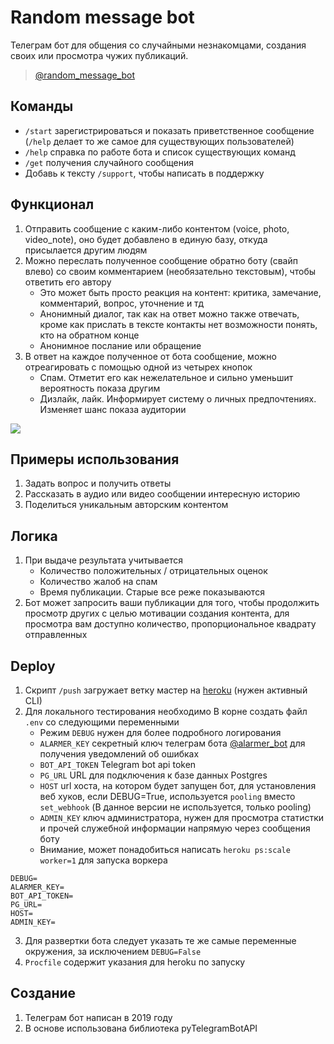 # Random message bot

Телеграм бот для общения со случайными незнакомцами, создания своих или просмотра чужих публикаций.
> [@random_message_bot](https://t.me/random_message_bot)


## Команды
- `/start` зарегистрироваться и показать приветственное сообщение (`/help` делает то же
  самое для существующих пользователей)
- `/help` справка по работе бота и список существующих команд
- `/get` получения случайного сообщения
- Добавь к тексту `/support`, чтобы написать в поддержку

## Функционал
1. Отправить сообщение с каким-либо контентом (voice, photo, video_note),
оно будет добавлено в единую базу, откуда присылается другим людям
2. Можно переслать полученное сообщение обратно боту (свайп влево) со своим комментарием 
   (необязательно текстовым), чтобы ответить его автору
   - Это может быть просто реакция на контент: критика, замечание, комментарий, вопрос, уточнение и тд
   - Анонимный диалог, так как на ответ можно также отвечать, кроме как прислать в тексте контакты
    нет возможности понять, кто на обратном конце
   - Анонимное послание или обращение
3. В ответ на каждое полученное от бота сообщение, можно отреагировать с 
   помощью одной из четырех кнопок
   - Спам. Отметит его как нежелательное и сильно уменьшит вероятность показа другим
   - Дизлайк, лайк. Информирует систему о личных предпочтениях. Изменяет шанс показа аудитории
    
    

![](https://files.catbox.moe/ropsr2.png)
    
## Примеры использования
1. Задать вопрос и получить ответы
1. Рассказать в аудио или видео сообщении интересную историю
1. Поделиться уникальным авторским контентом


## Логика
1. При выдаче результата учитывается
    - Количество положительных / отрицательных оценок
    - Количество жалоб на спам
    - Время публикации. Старые все реже показываются
2. Бот может запросить ваши публикации для того, чтобы продолжить 
   просмотр других с целью мотивации создания контента, для просмотра
   вам доступно количество, пропорциональное квадрату отправленных
   
## Deploy
1. Скрипт `/push` загружает ветку мастер на [heroku](https://heroku.com) (нужен активный CLI)
1. Для локального тестирования необходимо В корне создать файл `.env` со следующими переменными
   - Режим `DEBUG` нужен для более подробного логирования
   - `ALARMER_KEY` секретный ключ телеграм бота [@alarmer_bot](https://t.me/alarmer_bot) 
     для получения уведомлений об ошибках
   - `BOT_API_TOKEN` Telegram bot api token  
   - `PG_URL` URL для подключения к базе данных Postgres
   - `HOST` url хоста, на котором будет запущен бот, для установления веб хуков, если DEBUG=True, используется
   `pooling` вместо `set_webhook` (В данное версии не используется, только pooling)
   - `ADMIN_KEY` ключ администратора, нужен для просмотра статистки и прочей служебной информации 
     напрямую через сообщения боту
   - Внимание, может понадобиться написать `heroku ps:scale worker=1` для запуска воркера   
```dotenv
DEBUG=
ALARMER_KEY=
BOT_API_TOKEN=
PG_URL=
HOST=
ADMIN_KEY=
```
3. Для развертки бота следует указать те же самые переменные окружения, за исключением `DEBUG=False`
3. `Procfile` содержит указания для heroku по запуску

## Создание
1. Телеграм бот написан в 2019 году
1. В основе использована библиотека pyTelegramBotAPI
